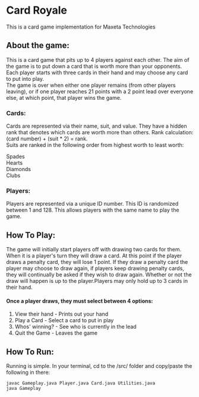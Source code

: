 # Card Royale
This is a card game implementation for Maxeta Technologies

## About the game:
This is a card game that pits up to 4 players against each other.
The aim of the game is to put down a card that is worth more than your opponents.    
Each player starts with three cards in their hand and may choose any card to put into play.  
The game is over when either one player remains (from other players leaving), or if one player reaches 21 points with a 2 point lead over everyone else, at which point, that player wins the game.  
### Cards:
Cards are represented via their name, suit, and value. They have a hidden rank that denotes which cards are worth more than others. Rank calculation: (card number) + (suit * 2) = rank.  
Suits are ranked in the following order from highest worth to least worth:  
  
Spades  
Hearts  
Diamonds  
Clubs  
### Players:
Players are represented via a unique ID number. This ID is randomized between 1 and 128. This allows players with the same name to play the game.

## How To Play:
The game will initially start players off with drawing two cards for them. When it is a player's turn they will draw a card. At this point if the player draws a penalty card, they will lose 1 point. If they draw a penalty card the player may choose to draw again, if players keep drawing penalty cards, they will continually be asked if they wish to draw again. Whether or not the draw will happen is up to the player.Players may only hold up to 3 cards in their hand. 
#### Once a player draws, they must select between 4 options:
1) View their hand - Prints out your hand
2) Play a Card     - Select a card to put in play
3) Whos' winning?  - See who is currently in the lead
4) Quit the Game   - Leaves the game  
  
## How To Run:
Running is simple. In your terminal, cd to the /src/ folder and copy/paste the following in there:
  
```terminal  
javac Gameplay.java Player.java Card.java Utilities.java  
java Gameplay  
```
  
